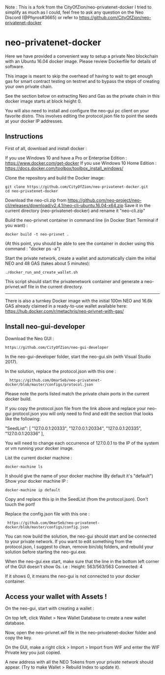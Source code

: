 Note : This is a fork from the CityOfZion/neo-privatenet-docker
I tried to simplify as much as I could, feel free to ask any question on the Neo Discord (@Phyros#3665) or refer to https://github.com/CityOfZion/neo-privatenet-docker

# neo-privatenet-docker

Here we have provided a convenient way to setup a private Neo blockchain with an Ubuntu 16.04 docker image.
Please review Dockerfile for details of software.

This image is meant to skip the overhead of having to wait to get enough gas for smart contract testing on testnet and to bypass the steps of creating your own private chain.

See the section below on extracting Neo and Gas as the private chain in this docker image starts at block height 0.

You will also need to install and configure the neo-gui pc client on your favorite distro. This involves editing the protocol.json file to point the seeds at your docker IP addresses.


## Instructions

First of all, download and install docker :

If you use Windows 10 and have a Pro or Enterprise Edition : https://www.docker.com/get-docker
If you use Windows 10 Home Edition : https://docs.docker.com/toolbox/toolbox_install_windows/

Clone the repository and build the Docker image:

    git clone https://github.com/CityOfZion/neo-privatenet-docker.git
    cd neo-privatenet-docker

Download the neo-cli.zip from https://github.com/neo-project/neo-cli/releases/download/v2.4.1/neo-cli-ubuntu.16.04-x64.zip
Save it in the current directory (neo-privatenet-docker) and rename it "neo-cli.zip"

Build the neo-privnet container in command line (in Docker Start Terminal if you want) :
    
    docker build -t neo-privnet .

(At this point, you should be able to see the container in docker using this command : "docker ps -a")

Start the private network, create a wallet and automatically claim the initial NEO and 48 GAS (takes about 5 minutes):

    ./docker_run_and_create_wallet.sh

This script should start the privatenetwork container and generate a neo-privnet.wif file in the current directory.

---

There is also a turnkey Docker image with the initial 100m NEO and 16.6k GAS already claimed in a ready-to-use wallet available here: https://hub.docker.com/r/metachris/neo-privnet-with-gas/


## Install neo-gui-developer

Download the Neo GUI :

	https://github.com/CityOfZion/neo-gui-developer

In the neo-gui-developer folder, start the neo-gui.sln (with Visual Studio 2017).

In the solution, replace the protocol.json with this one :

      https://github.com/OmarSeb/neo-privatenet-docker/blob/master/configs/protocol.json

Please note the ports listed match the private chain ports in the current docker build.

If you copy the protocol.json file from the link above and replace your neo-gui protocol.json you will only need to find and edit the section that looks like the following:

"SeedList": [
    "127.0.0.1:20333",
    "127.0.0.1:20334",
    "127.0.0.1:20335",
    "127.0.0.1:20336"
],

You will need to change each occurrence of 127.0.0.1 to the IP of the system or vm running your docker image.

List the current docker machine :

	docker-machine ls

It should give the name of your docker machine (By default it's "default")
Show your docker machine IP :

	docker-machine ip default

Copy and replace this ip in the SeedList (from the protocol.json). Don't touch the port!

Replace the config.json file with this one :

     https://github.com/OmarSeb/neo-privatenet-docker/blob/master/configs/config.json


You can now build the solution, the neo-gui should start and be connected to your private network.
If you want to edit something from the protocol.json, I suggest to clean, remove bin/obj folders, and rebuild your solution before starting the neo-gui.exe.

When the neo-gui.exe start, make sure that the line in the bottom left corner of the GUI doesn't show 0s.
 i.e :  Height: 563/563/563 Connected: 4

If it shows 0, it means the neo-gui is not connected to your docker container.

## Access your wallet with Assets !

On the neo-gui, start with creating a wallet :

On top left, click Wallet > New Wallet Database to create a new wallet database.

Now, open the neo-privnet.wif file in the neo-privatenet-docker folder and copy the key.

On the GUI, make a right click > Import > Import from WIF and enter the WIF Private key you just copied.

A new address with all the NEO Tokens from your private network should appear. (Try to make Wallet > Rebuild Index to update it).



